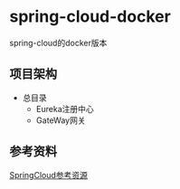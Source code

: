 # spring-cloud-docker
spring-cloud的docker版本

## 项目架构
* 总目录
    * Eureka注册中心
    * GateWay网关
    
## 参考资料
[SpringCloud参考资源](https://blog.csdn.net/forezp/article/details/70148833)
